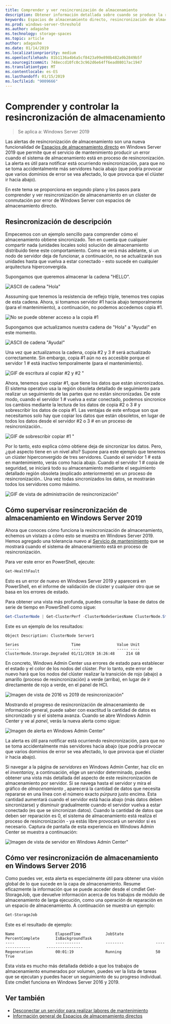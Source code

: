 ```yaml
---
title: Comprender y ver resincronización de almacenamiento
description: Obtener información detallada sobre cuando se produce la resincronización de almacenamiento y cómo verla en Windows Server 2019.
keywords: Espacios de almacenamiento directo, resincronización de almacenamiento, resincronizar, almacenamiento, S2D
ms.prod: windows-server-threshold
ms.author: adagashe
ms.technology: storage-spaces
ms.topic: article
author: adagashe
ms.date: 01/14/2019
ms.localizationpriority: medium
ms.openlocfilehash: 81b1136a4b6a5cf8423a99e898b482a9b2849b5f
ms.sourcegitcommit: 748eccd10fc0c3c962d6e64ff6ead08017ac1947
ms.translationtype: MT
ms.contentlocale: es-ES
ms.lasthandoff: 01/15/2019
ms.locfileid: "9009666"
---
```

# Comprender y controlar la resincronización de almacenamiento

>Se aplica a: Windows Server 2019

Las alertas de resincronización de almacenamiento son una nueva funcionalidad de [Espacios de almacenamiento directo](storage-spaces-direct-overview.md) en Windows Server 2019 que permite que el servicio de mantenimiento producir un error cuando el sistema de almacenamiento está en proceso de resincronización. La alerta es útil para notificar está ocurriendo resincronización, para que no se toma accidentalmente más servidores hacia abajo (que podría provocar que varios dominios de error se vea afectado, lo que provoca que el clúster ir hacia abajo). 

En este tema se proporciona en segundo plano y los pasos para comprender y ver resincronización de almacenamiento en un clúster de conmutación por error de Windows Server con espacios de almacenamiento directo.

## Resincronización de descripción

Empecemos con un ejemplo sencillo para comprender cómo el almacenamiento obtiene sincronizado. Ten en cuenta que cualquier compartir nada (unidades locales solo) solución de almacenamiento distribuido tiene este comportamiento. Como se verá más adelante, si un nodo de servidor deja de funcionar, a continuación, no se actualizarán sus unidades hasta que vuelva a estar conectado - esto sucede en cualquier arquitectura hiperconvergida. 

Supongamos que queremos almacenar la cadena "HELLO". 

![ASCII de cadena "Hola"](media/understand-storage-resync/hello.png)

Asssuming que tenemos la resistencia de reflejo triple, tenemos tres copias de esta cadena. Ahora, si tomamos servidor #1 hacia abajo temporalmente (para el mantenimiento), a continuación, no podemos accedemos copia #1.

![No se puede obtener acceso a la copia #1](media/understand-storage-resync/copy1.png)

Supongamos que actualizamos nuestra cadena de "Hola" a "Ayuda!" en este momento.

![ASCII de cadena "Ayuda!"](media/understand-storage-resync/help.png)

Una vez que actualizamos la cadena, copia #2 y 3 # será actualizado correctamente. Sin embargo, copia #1 aún no es accesible porque el servidor 1 # está inactivo temporalmente (para el mantenimiento). 

![GIF de escritura al copiar #2 y #2 "](media/understand-storage-resync/write.gif)

Ahora, tenemos que copiar #1, que tiene los datos que están sincronizados. El sistema operativo usa la región obsoleta detallado de seguimiento para realizar un seguimiento de las partes que no están sincronizadas. De este modo, cuando el servidor 1 # vuelva a estar conectado, podemos sincronice los cambios mediante la lectura de los datos de copia #2 o 3 # y sobrescribir los datos de copia #1. Las ventajas de este enfoque son que necesitamos solo hay que copiar los datos que están obsoletos, en lugar de todos los datos desde el servidor #2 o 3 # en un proceso de resincronización..

![GIF de sobrescribir copiar #1 "](media/understand-storage-resync/overwrite.gif)

Por lo tanto, esto explica cómo obtiene deja de sincronizar los datos. Pero, ¿qué aspecto tiene en un nivel alto? Supone para este ejemplo que tenemos un clúster hiperconvergido de tres servidores. Cuando el servidor 1 # está en mantenimiento, verás como hacia abajo. Cuando el servidor 1 # copia de seguridad, se iniciará todo su almacenamiento mediante el seguimiento detallado región obsoleta (explicado anteriormente) en un proceso de resincronización.. Una vez todas sincronizados los datos, se mostrarán todos los servidores como máximo.

![GIF de vista de administración de resincronización"](media/understand-storage-resync/admin.gif)

## Cómo supervisar resincronización de almacenamiento en Windows Server 2019

Ahora que conoces cómo funciona la resincronización de almacenamiento, echemos un vistazo a cómo esto se muestra en Windows Server 2019. Hemos agregado una tolerancia nuevo al [Servicio de mantenimiento](../../failover-clustering/health-service-overview.md) que se mostrará cuando el sistema de almacenamiento está en proceso de resincronización.

Para ver este error en PowerShell, ejecute:

``` PowerShell
Get-HealthFault
```

Esto es un error de nuevo en Windows Server 2019 y aparecerá en PowerShell, en el informe de validación de clúster y cualquier otro que se basa en los errores de estado. 

Para obtener una vista más profunda, puedes consultar la base de datos de serie de tiempo en PowerShell como sigue:

```PowerShell
Get-ClusterNode | Get-ClusterPerf -ClusterNodeSeriesName ClusterNode.Storage.Degraded
```
Este es un ejemplo de los resultados:

```
Object Description: ClusterNode Server1

Series                       Time                Value Unit
------                       ----                ----- ----
ClusterNode.Storage.Degraded 01/11/2019 16:26:48     214 GB
```

En concreto, Windows Admin Center usa errores de estado para establecer el estado y el color de los nodos del clúster. Por lo tanto, este error de nuevo hará que los nodos del clúster realizar la transición de rojo (abajo) a amarillo (proceso de resincronización) a verde (arriba), en lugar de ir directamente de rojo a verde, en el panel de HCI.

![Imagen de vista de 2016 vs 2019 de resincronización"](media/understand-storage-resync/compare.png)

Mostrando el progreso de resincronización de almacenamiento de información general, puede saber con exactitud la cantidad de datos es sincronizado y si el sistema avanza. Cuando se abre Windows Admin Center y ve al *panel*, verás la nueva alerta como sigue:

![Imagen de alerta en Windows Admin Center"](media/understand-storage-resync/alert.png)

La alerta es útil para notificar está ocurriendo resincronización, para que no se toma accidentalmente más servidores hacia abajo (que podría provocar que varios dominios de error se vea afectado, lo que provoca que el clúster ir hacia abajo). 

Si navegar a la página de *servidores* en Windows Admin Center, haz clic en el *inventario*y, a continuación, elige un servidor determinado, puedes obtener una vista más detallada del aspecto de este resincronización de almacenamiento por servidor. Si se navega hasta el servidor y mira el gráfico de *almacenamiento* , aparecerá la cantidad de datos que necesita repararse en una línea con el número exacto *púrpura* justo encima. Esta cantidad aumentará cuando el servidor está hacia abajo (más datos deben sincronizarse) y disminuir gradualmente cuando el servidor vuelva a estar conectado (es que se sincronizan datos). Cuando la cantidad de datos que deben ser reparación es 0, el sistema de almacenamiento está realiza el proceso de resincronización - ya estás libre provocará un servidor si es necesario. Captura de pantalla de esta experiencia en Windows Admin Center se muestra a continuación:

![Imagen de vista de servidor en Windows Admin Center"](media/understand-storage-resync/server.png)

## Cómo ver resincronización de almacenamiento en Windows Server 2016

Como puedes ver, esta alerta es especialmente útil para obtener una visión global de lo que sucede en la capa de almacenamiento. Resume eficazmente la información que se puede acceder desde el cmdlet Get-StorageJob, que devuelve información acerca de los trabajos de módulo de almacenamiento de larga ejecución, como una operación de reparación en un espacio de almacenamiento. A continuación se muestra un ejemplo:

```PowerShell
Get-StorageJob
```

Este es el resultado de ejemplo:

```
Name                  ElapsedTime           JobState              PercentComplete       IsBackgroundTask
----                  -----------           --------              ---------------       ----------------
Regeneration          00:01:19              Running               50                    True

```

Esta vista es mucho más detallada debido a que los trabajos de almacenamiento enumerados por volumen, puedes ver la lista de tareas que se ejecutan y puedes hacer un seguimiento de su progreso individual. Este cmdlet funciona en Windows Server 2016 y 2019.

## Ver también

- [Desconectar un servidor para realizar labores de mantenimiento](maintain-servers.md)
- [Información general de Espacios de almacenamiento directos](storage-spaces-direct-overview.md)
